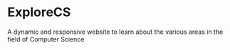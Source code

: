# ExploreCS
A dynamic and responsive website to learn about the various areas in the field of Computer Science
